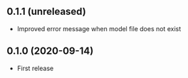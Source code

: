 ## 0.1.1 (unreleased)

- Improved error message when model file does not exist

## 0.1.0 (2020-09-14)

- First release
